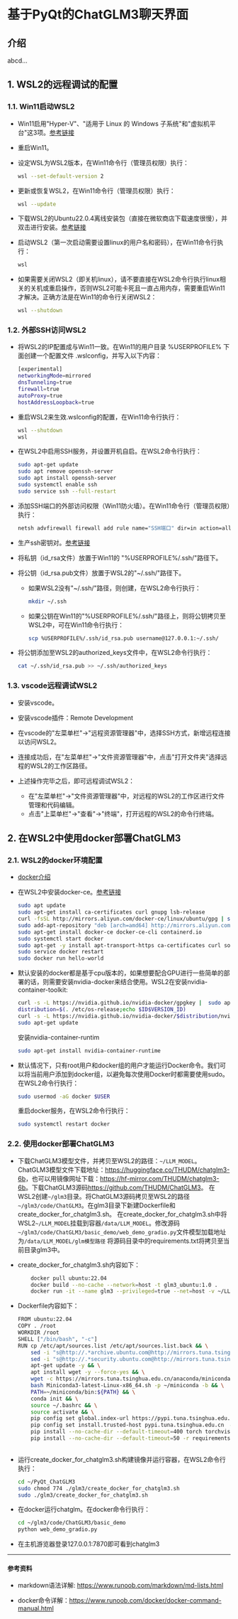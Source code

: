# 基于PyQt的ChatGLM3聊天界面

## 介绍

abcd...

## 1. WSL2的远程调试的配置

### 1.1. Win11启动WSL2

* Win11启用"Hyper-V"、"适用于 Linux 的 Windows 子系统"和"虚拟机平台"这3项。[参考链接](https://cloud.tencent.com/developer/article/2273536)
* 重启Win11。
* 设定WSL为WSL2版本，在Win11命令行（管理员权限）执行：

    ```bash
    wsl --set-default-version 2
    ```

* 更新或恢复WSL2，在Win11命令行（管理员权限）执行：

    ```bash
    wsl --update
    ```

* 下载WSL2的Ubuntu22.0.4离线安装包（直接在微软商店下载速度很慢），并双击进行安装。[参考链接](https://blog.csdn.net/qq401195092/article/details/133717025)
* 启动WSL2（第一次启动需要设置linux的用户名和密码），在Win11命令行执行：

    ```bash
    wsl
    ```

* 如果需要关闭WSL2（即关机linux），请不要直接在WSL2命令行执行linux相关的关机或重启操作，否则WSL2可能卡死且一直占用内存，需要重启Win11才解决。正确方法是在Win11的命令行关闭WSL2：

    ```bash
    wsl --shutdown
    ```

### 1.2. 外部SSH访问WSL2

* 将WSL2的IP配置成与Win11一致。在Win11的用户目录 %USERPROFILE% 下面创建一个配置文件 .wslconfig，并写入以下内容：

    ```bash
    [experimental]
    networkingMode=mirrored
    dnsTunneling=true
    firewall=true
    autoProxy=true
    hostAddressLoopback=true
    ```

* 重启WSL2来生效.wslconfig的配置，在Win11命令行执行：

    ```bash
    wsl --shutdown
    wsl
    ```

* 在WSL2中启用SSH服务，并设置开机自启。在WSL2命令行执行：

    ```bash
    sudo apt-get update
    sudo apt remove openssh-server
    sudo apt install openssh-server
    sudo systemctl enable ssh
    sudo service ssh --full-restart
    ```

* 添加SSH端口的外部访问权限（Win11防火墙）。在Win11命令行（管理员权限）执行：

    ```bash
    netsh advfirewall firewall add rule name="SSH端口" dir=in action=allow protocol=TCP localport=22
    ```

* 生产ssh密钥对。[参考链接](https://zhuanlan.zhihu.com/p/634030527)
* 将私钥（id_rsa文件）放置于Win11的 "%USERPROFILE%/.ssh/"路径下。
* 将公钥（id_rsa.pub文件）放置于WSL2的"~/.ssh/"路径下。
  * 如果WSL2没有"~/.ssh/"路径，则创建，在WSL2命令行执行：

    ```bash
    mkdir ~/.ssh
    ```

  * 如果公钥在Win11的"%USERPROFILE%/.ssh/"路径上，则将公钥拷贝至WSL2中，可在Win11命令行执行：

    ```bash
    scp %USERPROFILE%/.ssh/id_rsa.pub username@127.0.0.1:~/.ssh/
    ```

* 将公钥添加至WSL2的authorized_keys文件中，在WSL2命令行执行：

    ```bash
    cat ~/.ssh/id_rsa.pub >> ~/.ssh/authorized_keys
    ```

### 1.3. vscode远程调试WSL2

* 安装vscode。
* 安装vscode插件：Remote Development
* 在vscode的"左菜单栏"->"远程资源管理器"中，选择SSH方式，新增远程连接以访问WSL2。
* 连接成功后，在"左菜单栏"->"文件资源管理器"中，点击"打开文件夹"选择远程的WSL2的工作区路径。

* 上述操作完毕之后，即可远程调试WSL2：
  * 在"左菜单栏"->"文件资源管理器"中，对远程的WSL2的工作区进行文件管理和代码编辑。
  * 点击"上菜单栏"->"查看"->"终端"，打开远程的WSL2的命令行终端。

## 2. 在WSL2中使用docker部署ChatGLM3

### 2.1. WSL2的docker环境配置

* [docker介绍](https://zhuanlan.zhihu.com/p/107981897)

* 在WSL2中安装docker-ce。[参考链接](https://zhuanlan.zhihu.com/p/651148141)

    ```bash
    sudo apt update
    sudo apt-get install ca-certificates curl gnupg lsb-release
    curl -fsSL http://mirrors.aliyun.com/docker-ce/linux/ubuntu/gpg | sudo apt-key add -
    sudo add-apt-repository "deb [arch=amd64] http://mirrors.aliyun.com/docker-ce/linux/ubuntu $(lsb_release -cs) stable"
    sudo apt-get install docker-ce docker-ce-cli containerd.io
    sudo systemctl start docker
    sudo apt-get -y install apt-transport-https ca-certificates curl software-properties-common
    sudo service docker restart
    sudo docker run hello-world
    ```

* 默认安装的docker都是基于cpu版本的，如果想要配合GPU进行一些简单的部署的话，则需要安装nvidia-docker来结合使用。WSL2在安装nvidia-container-toolkit:

    ```bash
    curl -s -L https://nvidia.github.io/nvidia-docker/gpgkey |  sudo apt-key add -
    distribution=$(. /etc/os-release;echo $ID$VERSION_ID)
    curl -s -L https://nvidia.github.io/nvidia-docker/$distribution/nvidia-docker.list | sudo tee /etc/apt/sources.list.d/nvidia-docker.list
    sudo apt-get update
    ```

    安装nvidia-container-runtim

    ```bash
    sudo apt-get install nvidia-container-runtime
    ```

* 默认情况下，只有root用户和docker组的用户才能运行Docker命令。我们可以将当前用户添加到docker组，以避免每次使用Docker时都需要使用sudo。在WSL2命令行执行：

    ```bash
    sudo usermod -aG docker $USER
    ```

    重启docker服务，在WSL2命令行执行：

    ```bash
    sudo systemctl restart docker
    ```

### 2.2. 使用docker部署ChatGLM3

* 下载ChatGLM3模型文件，并拷贝至WSL2的路径：```~/LLM_MODEL```。ChatGLM3模型文件下载地址：<https://huggingface.co/THUDM/chatglm3-6b>，也可以用镜像网址下载：<https://hf-mirror.com/THUDM/chatglm3-6b>。下载ChatGLM3源码<https://github.com/THUDM/ChatGLM3>。
在WSL2创建```~/glm3```目录。将ChatGLM3源码拷贝至WSL2的路径```~/glm3/code/ChatGLM3```。在glm3目录下新建Dockerfile和create_docker_for_chatglm3.sh。
在create_docker_for_chatglm3.sh中将WSL2```~/LLM_MODEL```挂载到容器```/data/LLM_MODEL```。修改源码```~/glm3/code/ChatGLM3/basic_demo/web_demo_gradio.py```文件模型加载地址为```/data/LLM_MODEL/glm模型路径```
将源码目录中的requirements.txt将拷贝至当前目录glm3中。

* create_docker_for_chatglm3.sh内容如下：

    ```bash
        docker pull ubuntu:22.04
        docker build --no-cache --network=host -t glm3_ubuntu:1.0 .
        docker run -it --name glm3 --privileged=true --net=host -v ~/LLM_MODEL:/data/LLM_MODEL -e NVIDIA_DRIVER_CAPABILITIES=compute,utility -e NVIDIA_VISIBLE_DEVICES=all --gpus=all glm3_ubuntu:1.0

    ```

* Dockerfile内容如下：

    ```bash
    FROM ubuntu:22.04
    COPY . /root
    WORKDIR /root
    SHELL ["/bin/bash", "-c"]
    RUN cp /etc/apt/sources.list /etc/apt/sources.list.back && \
        sed -i "s@http://.*archive.ubuntu.com@http://mirrors.tuna.tsinghua.edu.cn@g" /etc/apt/sources.list && \
        sed -i "s@http://.*security.ubuntu.com@http://mirrors.tuna.tsinghua.edu.cn@g" /etc/apt/sources.list && \
        apt-get update -y && \
        apt install wget -y --force-yes && \
        wget -c https://mirrors.tuna.tsinghua.edu.cn/anaconda/miniconda/Miniconda3-latest-Linux-x86_64.sh && \
        bash Miniconda3-latest-Linux-x86_64.sh -p ~/miniconda -b && \
        PATH=~/miniconda/bin:${PATH} && \
        conda init && \
        source ~/.bashrc && \
        source activate && \
        pip config set global.index-url https://pypi.tuna.tsinghua.edu.cn/simple/ && \
        pip config set install.trusted-host pypi.tuna.tsinghua.edu.cn  && \
        pip install --no-cache-dir --default-timeout=400 torch torchvision torchaudio && \
        pip install --no-cache-dir --default-timeout=50 -r requirements.txt
        
    ```

* 运行create_docker_for_chatglm3.sh构建镜像并运行容器，在WSL2命令行执行：

    ```bash
    cd ~/PyQt_ChatGLM3
    sudo chmod 774 ./glm3/create_docker_for_chatglm3.sh
    sudo ./glm3/create_docker_for_chatglm3.sh
    ```

* 在docker运行chatglm。在docker命令行执行：

    ```bash
    cd ~/glm3/code/ChatGLM3/basic_demo
    python web_demo_gradio.py
    ```

* 在主机游览器登录127.0.0.1:7870即可看到chatglm3

------------------------------------------------------------------------

#### 参考资料

* markdown语法详解: <https://www.runoob.com/markdown/md-lists.html>

* docker命令详解：<https://www.runoob.com/docker/docker-command-manual.html>
